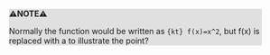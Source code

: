 <div style="margin:2em; background-color: #e0e0e0;">

<strong>⚠️NOTE️️️⚠️</strong>

Normally the function would be written as `{kt} f(x)=x^2`, but f(x) is replaced with a to illustrate the point?
</div>

